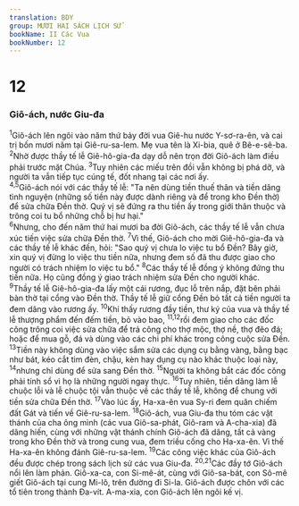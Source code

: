 ```yaml
---
translation: BDY
group: MƯƠI HAI SÁCH LỊCH SỬ
bookName: II Các Vua 
bookNumber: 12
---
```


<div class="title"><h1>12</h1><h3>Giô-ách, nước Giu-đa</h3></div>
<span class="verse 2vua_12_1"><sup>1</sup>Giô-ách lên ngôi vào năm thứ bảy đời vua Giê-hu nước Y-sơ-ra-ên, và cai trị bốn mươi năm tại Giê-ru-sa-lem. Mẹ vua tên là Xi-bia, quê ở Bê-e-sê-ba. </span>
<span class="verse 2vua_12_2"><sup>2</sup>Nhờ được thầy tế lễ Giê-hô-gia-đa dạy dỗ nên trọn đời Giô-ách làm điều phải trước mặt Chúa. </span>
<span class="verse 2vua_12_3"><sup>3</sup>Tuy nhiên các miếu trên đồi vẫn không bị phá dỡ, và người ta vẫn tiếp tục cúng tế, đốt nhang tại các nơi ấy.<br/></span>
<span class="verse 2vua_12_4 2vua_12_5"><sup>4,5</sup>Giô-ách nói với các thầy tế lễ: &#34;Ta nên dùng tiền thuế thân và tiền dâng tình nguyện (những số tiền này được dành riêng và để trong kho Đền thờ) để sửa chữa Đền thờ. Quý vị sẽ đứng ra thu tiền ấy trong giới thân thuộc và trông coi tu bổ những chỗ bị hư hại.&#34;<br/></span>
<span class="verse 2vua_12_6"><sup>6</sup>Nhưng, cho đến năm thứ hai mươi ba đời Giô-ách, các thầy tế lễ vẫn chưa xúc tiến việc sửa chữa Đền thờ. </span>
<span class="verse 2vua_12_7"><sup>7</sup>Vì thế, Giô-ách cho mời Giê-hô-gia-đa và các thầy tế lễ khác đến, hỏi: &#34;Sao quý vị chưa lo việc tu bổ Đền? Bây giờ, xin quý vị đừng lo việc thu tiền nữa, nhưng đem số đã thu được giao cho người có trách nhiệm lo việc tu bổ.&#34; </span>
<span class="verse 2vua_12_8"><sup>8</sup>Các thầy tế lễ đồng ý không đứng thu tiền nữa. Họ cũng đồng ý giao trách nhiệm sửa Đền cho người khác.<br/></span>
<span class="verse 2vua_12_9"><sup>9</sup>Thầy tế lễ Giê-hô-gia-đa lấy một cái rương, đục lỗ trên nắp, đặt bên phải bàn thờ tại cổng vào Đền thờ. Thầy tế lễ giữ cổng Đền bỏ tất cả tiền người ta đem dâng vào rương ấy. </span>
<span class="verse 2vua_12_10"><sup>10</sup>Khi thấy rương đầy tiền, thư ký của vua và thầy tế lễ thượng phẩm đến đếm tiền, bỏ vào bao, </span>
<span class="verse 2vua_12_11 2vua_12_12"><sup>11,12</sup>rồi đem giao cho các đốc công trông coi việc sửa chữa để trả công cho thợ mộc, thợ nề, thợ đẽo đá; hoặc để mua gỗ, đá và dùng vào các chi phí khác trong công cuộc sửa Đền. </span>
<span class="verse 2vua_12_13"><sup>13</sup>Tiền này không dùng vào việc sắm sửa các dụng cụ bằng vàng, bằng bạc như bát, kéo cắt tim đèn, chậu, kèn hay dụng cụ nào khác thuộc loại này, </span>
<span class="verse 2vua_12_14"><sup>14</sup>nhưng chỉ dùng để sửa sang Đền thờ. </span>
<span class="verse 2vua_12_15"><sup>15</sup>Người ta không bắt các đốc công phải tính sổ vì họ là những người ngay thực. </span>
<span class="verse 2vua_12_16"><sup>16</sup>Tuy nhiên, tiền dâng làm lễ chuộc lỗi và lễ chuộc tội vẫn thuộc về các thầy tế lễ, không để chung với tiền sửa chữa Đền thờ. </span>
<span class="verse 2vua_12_17"><sup>17</sup>Vào lúc ấy, Ha-xa-ên vua Sy-ri đem quân chiếm đất Gát và tiến về Giê-ru-sa-lem. </span>
<span class="verse 2vua_12_18"><sup>18</sup>Giô-ách, vua Giu-đa thu tóm các vật thánh của cha ông mình (các vua Giô-sa-phát, Giô-ram và A-cha-xia) đã dâng hiến, cùng với những vật thánh chính Giô-ách đã dâng, tất cả vàng trong kho Đền thờ và trong cung vua, đem triều cống cho Ha-xa-ên. Vì thế Ha-xa-ên không đánh Giê-ru-sa-lem. </span>
<span class="verse 2vua_12_19"><sup>19</sup>Các công việc khác của Giô-ách đều được chép trong sách lịch sử các vua Giu-đa. </span>
<span class="verse 2vua_12_20 2vua_12_21"><sup>20,21</sup>Các đầy tớ Giô-ách nổi lên làm phản. Giô-xa-ca, con Si-mê-át, cùng với Giô-sa-bát, con Sô-mê giết Giô-ách tại cung Mi-lô, trên đường đi Si-la. Giô-ách được chôn với các tổ tiên trong thành Đa-vít. A-ma-xia, con Giô-ách lên ngôi kế vị.</span>
